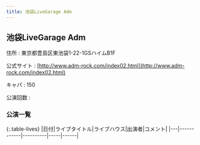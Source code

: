 ```yaml
---
title: 池袋LiveGarage Adm
---
```

## 池袋LiveGarage Adm


住所
:    東京都豊島区東池袋1-22-1GSハイムB1F

公式サイト
:    [http://www.adm-rock.com/index02.html](http://www.adm-rock.com/index02.html)

キャパ
:    150

公演回数
: 


### 公演一覧

{:.table-lives}
|日付|ライブタイトル|ライブハウス|出演者|コメント|
|---|------------|----------|-----|------|
